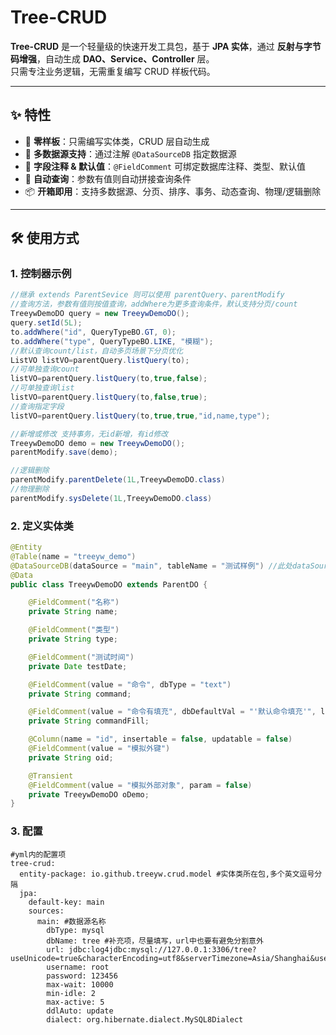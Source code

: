 # Tree-CRUD

**Tree-CRUD** 是一个轻量级的快速开发工具包，基于 **JPA 实体**，通过 **反射与字节码增强**，自动生成 **DAO、Service、Controller** 层。  
只需专注业务逻辑，无需重复编写 CRUD 样板代码。

---

## ✨ 特性

- 🚀 **零样板**：只需编写实体类，CRUD 层自动生成  
- 🔗 **多数据源支持**：通过注解 `@DataSourceDB` 指定数据源  
- 📝 **字段注释 & 默认值**：`@FieldComment` 可绑定数据库注释、类型、默认值  
- 🔄 **自动查询**：参数有值则自动拼接查询条件  
- 📦 **开箱即用**：支持多数据源、分页、排序、事务、动态查询、物理/逻辑删除  

---

## 🛠 使用方式

### 1. 控制器示例
```java
//继承 extends ParentSevice 则可以使用 parentQuery、parentModify
//查询方法，参数有值则按值查询，addWhere为更多查询条件，默认支持分页/count
TreeywDemoDO query = new TreeywDemoDO();
query.setId(5L);
to.addWhere("id", QueryTypeBO.GT, 0);
to.addWhere("type", QueryTypeBO.LIKE, "模糊");
//默认查询count/list，自动多页场景下分页优化
ListVO listVO=parentQuery.listQuery(to);
//可单独查询count
listVO=parentQuery.listQuery(to,true,false);
//可单独查询list
listVO=parentQuery.listQuery(to,false,true);
//查询指定字段
listVO=parentQuery.listQuery(to,true,true,"id,name,type");

//新增或修改 支持事务，无id新增，有id修改
TreeywDemoDO demo = new TreeywDemoDO();
parentModify.save(demo);

//逻辑删除
parentModify.parentDelete(1L,TreeywDemoDO.class)
//物理删除
parentModify.sysDelete(1L,TreeywDemoDO.class)
```

### 2. 定义实体类
```java
@Entity
@Table(name = "treeyw_demo")
@DataSourceDB(dataSource = "main", tableName = "测试样例") //此处dataSource对应yml里的数据源，不写则为默认
@Data
public class TreeywDemoDO extends ParentDO {

    @FieldComment("名称")
    private String name;

    @FieldComment("类型")
    private String type;

    @FieldComment("测试时间")
    private Date testDate;

    @FieldComment(value = "命令", dbType = "text")
    private String command;

    @FieldComment(value = "命令有填充", dbDefaultVal = "'默认命令填充'", length = 1000)
    private String commandFill;

    @Column(name = "id", insertable = false, updatable = false)
    @FieldComment(value = "模拟外键")
    private String oid;

    @Transient
    @FieldComment(value = "模拟外部对象", param = false)
    private TreeywDemoDO oDemo;
}
```
### 3. 配置
```
#yml内的配置项
tree-crud:
  entity-package: io.github.treeyw.crud.model #实体类所在包,多个英文逗号分隔
  jpa:
    default-key: main
    sources:
      main: #数据源名称
        dbType: mysql
        dbName: tree #补充项，尽量填写，url中也要有避免分割意外
        url: jdbc:log4jdbc:mysql://127.0.0.1:3306/tree?useUnicode=true&characterEncoding=utf8&serverTimezone=Asia/Shanghai&useSSL=false&rewriteBatchedStatements=true
        username: root
        password: 123456
        max-wait: 10000
        min-idle: 2
        max-active: 5
        ddlAuto: update
        dialect: org.hibernate.dialect.MySQL8Dialect
```
